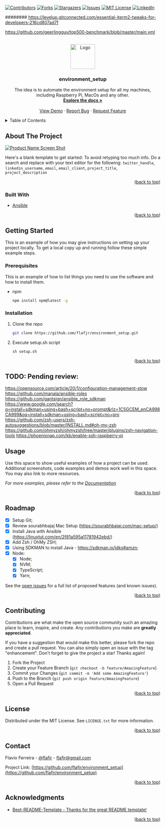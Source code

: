 <div id="top"></div>

<!-- PROJECT SHIELDS -->
<!--
*** I'm using markdown "reference style" links for readability.
*** Reference links are enclosed in brackets [ ] instead of parentheses ( ).
*** See the bottom of this document for the declaration of the reference variables
*** for contributors-url, forks-url, etc. This is an optional, concise syntax you may use.
*** https://www.markdownguide.org/basic-syntax/#reference-style-links
-->
[![Contributors][contributors-shield]][contributors-url]
[![Forks][forks-shield]][forks-url]
[![Stargazers][stars-shield]][stars-url]
[![Issues][issues-shield]][issues-url]
[![MIT License][license-shield]][license-url]
[![LinkedIn][linkedin-shield]][linkedin-url]

######## https://levelup.gitconnected.com/essential-iterm2-tweaks-for-developers-216cd807ad7f

https://github.com/geerlingguy/top500-benchmark/blob/master/main.yml

<!-- PROJECT LOGO -->
<br />
<div align="center">
  <a href="https://github.com/flafjr/environment_setup">
    <img src="images/logo.png" alt="Logo" width="80" height="80">
  </a>

<h3 align="center">environment_setup</h3>

  <p align="center">
    The idea is to automate the environment setup for all my machines, including Raspberry Pi, MacOs and any other.
    <br />
    <a href="https://github.com/flafjr/environment_setup"><strong>Explore the docs »</strong></a>
    <br />
    <br />
    <a href="https://github.com/flafjr/environment_setup">View Demo</a>
    ·
    <a href="https://github.com/flafjr/environment_setup/issues">Report Bug</a>
    ·
    <a href="https://github.com/flafjr/environment_setup/issues">Request Feature</a>
  </p>
</div>

<!-- TABLE OF CONTENTS -->
<details>
  <summary>Table of Contents</summary>
  <ol>
    <li>
      <a href="#about-the-project">About The Project</a>
      <ul>
        <li><a href="#built-with">Built With</a></li>
      </ul>
    </li>
    <li>
      <a href="#getting-started">Getting Started</a>
      <ul>
        <li><a href="#prerequisites">Prerequisites</a></li>
        <li><a href="#installation">Installation</a></li>
      </ul>
    </li>
    <li><a href="#usage">Usage</a></li>
    <li><a href="#roadmap">Roadmap</a></li>
    <li><a href="#contributing">Contributing</a></li>
    <li><a href="#license">License</a></li>
    <li><a href="#contact">Contact</a></li>
    <li><a href="#acknowledgments">Acknowledgments</a></li>
  </ol>
</details>

<!-- ABOUT THE PROJECT -->
## About The Project

[![Product Name Screen Shot][product-screenshot]](https://example.com)

Here's a blank template to get started: To avoid retyping too much info. Do a search and replace with your text editor for the following: `twitter_handle`, `linkedin_username`, `email`, `email_client`, `project_title`, `project_description`

<p align="right">(<a href="#top">back to top</a>)</p>

### Built With

* [Ansible](https://www.ansible.com/)

<p align="right">(<a href="#top">back to top</a>)</p>

<!-- GETTING STARTED -->
## Getting Started

This is an example of how you may give instructions on setting up your project locally.
To get a local copy up and running follow these simple example steps.

### Prerequisites

This is an example of how to list things you need to use the software and how to install them.
* npm
  ```sh
  npm install npm@latest -g
  ```

### Installation

1. Clone the repo
   ```sh
   git clone https://github.com/flafjr/environment_setup.git
   ```
2. Execute setup.sh script
   ```sh
   sh setup.sh
   ```

<p align="right">(<a href="#top">back to top</a>)</p>

<!-- USAGE EXAMPLES -->
## TODO: Pending review:
https://opensource.com/article/20/1/configuration-management-stow
https://github.com/manala/ansible-roles
https://github.com/gantsign/ansible_role_sdkman
https://www.google.com/search?q=install+sdkman+using+bash+script+no+prompt&rlz=1C5GCEM_enCA998CA999&oq=install+sdkman+using+bash+script+no+pro
https://github.com/zsh-users/zsh-autosuggestions/blob/master/INSTALL.md#oh-my-zsh
https://github.com/ohmyzsh/ohmyzsh/tree/master/plugins/zsh-navigation-tools
https://phoenixnap.com/kb/enable-ssh-raspberry-pi
## Usage

Use this space to show useful examples of how a project can be used. Additional screenshots, code examples and demos work well in this space. You may also link to more resources.

_For more examples, please refer to the [Documentation](https://example.com)_

<p align="right">(<a href="#top">back to top</a>)</p>

<!-- ROADMAP -->
## Roadmap

- [X] Setup Git;
- [X] Review sourabhbajaj Mac Setup (https://sourabhbajaj.com/mac-setup/) 
- [X] Install Java with Ansible (https://linuxtut.com/en/2f81a595a11781942ebd/)
- [X] Add Zsh / OhMy ZSH;
- [X] Using SDKMAN to install Java - https://sdkman.io/jdks#amzn;
- [X] Node:
    - [X] Node;
    - [X] NVM;
    - [X] TypeScript;
    - [X] Yarn;

See the [open issues](https://github.com/flafjr/environment_setup/issues) for a full list of proposed features (and known issues).

<p align="right">(<a href="#top">back to top</a>)</p>

<!-- CONTRIBUTING -->
## Contributing

Contributions are what make the open source community such an amazing place to learn, inspire, and create. Any contributions you make are **greatly appreciated**.

If you have a suggestion that would make this better, please fork the repo and create a pull request. You can also simply open an issue with the tag "enhancement".
Don't forget to give the project a star! Thanks again!

1. Fork the Project
2. Create your Feature Branch (`git checkout -b feature/AmazingFeature`)
3. Commit your Changes (`git commit -m 'Add some AmazingFeature'`)
4. Push to the Branch (`git push origin feature/AmazingFeature`)
5. Open a Pull Request

<p align="right">(<a href="#top">back to top</a>)</p>

<!-- LICENSE -->
## License

Distributed under the MIT License. See `LICENSE.txt` for more information.

<p align="right">(<a href="#top">back to top</a>)</p>

<!-- CONTACT -->
## Contact

Flavio Ferreira - [@flafjr](https://linkedin.com/in/flafjr) - flafjr@gmail.com

Project Link: [https://github.com/flafjr/environment_setup](https://github.com/flafjr/environment_setup)

<p align="right">(<a href="#top">back to top</a>)</p>

<!-- ACKNOWLEDGMENTS -->
## Acknowledgments

* [Best-README-Template - Thanks for the great README template!](https://github.com/othneildrew/Best-README-Template)

<p align="right">(<a href="#top">back to top</a>)</p>

<!-- MARKDOWN LINKS & IMAGES -->
<!-- https://www.markdownguide.org/basic-syntax/#reference-style-links -->
[contributors-shield]: https://img.shields.io/github/contributors/flafjr/environment_setup.svg?style=for-the-badge
[contributors-url]: https://github.com/flafjr/environment_setup/graphs/contributors
[forks-shield]: https://img.shields.io/github/forks/flafjr/environment_setup.svg?style=for-the-badge
[forks-url]: https://github.com/flafjr/environment_setup/network/members
[stars-shield]: https://img.shields.io/github/stars/flafjr/environment_setup.svg?style=for-the-badge
[stars-url]: https://github.com/flafjr/environment_setup/stargazers
[issues-shield]: https://img.shields.io/github/issues/flafjr/environment_setup.svg?style=for-the-badge
[issues-url]: https://github.com/flafjr/environment_setup/issues
[license-shield]: https://img.shields.io/github/license/flafjr/environment_setup.svg?style=for-the-badge
[license-url]: https://github.com/flafjr/environment_setup/blob/main/LICENSE
[linkedin-shield]: https://img.shields.io/badge/-LinkedIn-black.svg?style=for-the-badge&logo=linkedin&colorB=555
[linkedin-url]: https://linkedin.com/in/flafjr
[product-screenshot]: images/screenshot.png